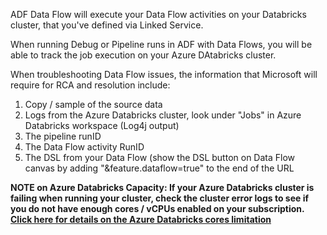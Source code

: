   ADF Data Flow will execute your Data Flow activities on your Databricks cluster, that you've defined via Linked Service.
  
  When running Debug or Pipeline runs in ADF with Data Flows, you will be able to track the job execution on your Azure DAtabricks cluster.
  
  When troubleshooting Data Flow issues, the information that Microsoft will require for RCA and resolution include:
  
  1. Copy / sample of the source data
  2. Logs from the Azure Databricks cluster, look under "Jobs" in Azure Databricks workspace (Log4j output)
  3. The pipeline runID
  4. The Data Flow activity RunID
  5. The DSL from your Data Flow (show the DSL button on Data Flow canvas by adding "&feature.dataflow=true" to the end of the URL
  
**NOTE on Azure Databricks Capacity: If your Azure Databricks cluster is failing when running your cluster, check the cluster error logs to see if you do not have enough cores / vCPUs enabled on your subscription. [Click here for details on the Azure Databricks cores limitation](https://github.com/kromerm/adfdataflowdocs/blob/master/Help-Databricks-NoMoreCores.md)**
